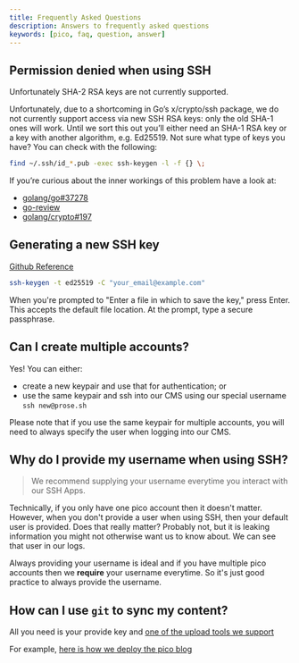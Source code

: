 ```yaml
---
title: Frequently Asked Questions
description: Answers to frequently asked questions 
keywords: [pico, faq, question, answer]
---
```


## Permission denied when using SSH

Unfortunately SHA-2 RSA keys are not currently supported.

Unfortunately, due to a shortcoming in Go’s x/crypto/ssh package, we do not
currently support access via new SSH RSA keys: only the old SHA-1 ones will
work. Until we sort this out you’ll either need an SHA-1 RSA key or a key with
another algorithm, e.g. Ed25519. Not sure what type of keys you have? You can
check with the following:

```bash
find ~/.ssh/id_*.pub -exec ssh-keygen -l -f {} \;
```

If you’re curious about the inner workings of this problem have a look at:

- [golang/go#37278](https://github.com/golang/go/issues/37278)
- [go-review](https://go-review.googlesource.com/c/crypto/+/220037)
- [golang/crypto#197](https://github.com/golang/crypto/pull/197)

## Generating a new SSH key

[Github Reference](https://docs.github.com/en/authentication/connecting-to-github-with-ssh/generating-a-new-ssh-key-and-adding-it-to-the-ssh-agent)

```bash
ssh-keygen -t ed25519 -C "your_email@example.com"
```

When you're prompted to "Enter a file in which to save the key," press Enter.
This accepts the default file location. At the prompt, type a secure passphrase.

## Can I create multiple accounts?

Yes! You can either:

- create a new keypair and use that for authentication; or
- use the same keypair and ssh into our CMS using our special username
  `ssh new@prose.sh`

Please note that if you use the same keypair for multiple accounts, you will
need to always specify the user when logging into our CMS.

## Why do I provide my username when using SSH?

> We recommend supplying your username everytime you interact with our SSH Apps.

Technically, if you only have one pico account then it doesn't matter. However,
when you don't provide a user when using SSH, then your default user is
provided. Does that really matter? Probably not, but it is leaking information
you might not otherwise want us to know about. We can see that user in our logs.

Always providing your username is ideal and if you have multiple pico accounts
then we **require** your username everytime. So it's just good practice to
always provide the username.

## How can I use `git` to sync my content?

All you need is your provide key and [one of the upload tools we
support](/file-uploads)

For example, [here is how we deploy the pico blog](https://github.com/picosh/official-blog/blob/main/.github/workflows/publish.yml)
